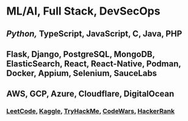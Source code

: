 <h1>ML/AI, Full Stack, DevSecOps</h1>
<h2><em>Python,</em> TypeScript, JavaScript, C, Java, PHP</h2>
<h2>Flask, Django, PostgreSQL, MongoDB, ElasticSearch, React, React-Native, Podman, Docker, Appium, Selenium, SauceLabs</h2>
<h2>AWS, GCP, Azure, Cloudflare, DigitalOcean</h2>

<h3>
  <a href="https://leetcode.com/u/tcs7890/">LeetCode</a>, 
  <a href="https://www.kaggle.com/trevorstahl">Kaggle</a>, 
  <a href="https://tryhackme.com/p/TrevorStahl">TryHackMe</a>,
  <a href="https://www.codewars.com/users/tcs623">CodeWars</a>,
  <a href="https://www.hackerrank.com/profile/stahltrevor5">HackerRank</a>
</h3>
